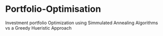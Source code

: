 # Portfolio-Optimisation
Investment portfolio Optimization using Simmulated Annealing Algorithms vs a Greedy Hueristic Approach 
